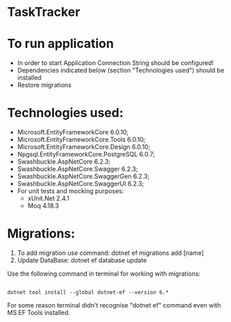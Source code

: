 # TaskTracker

# To run application
- In order to start Application Connection String should be configured!
- Dependencies indicated below (section "Technologies used") should be installed
- Restore migrations

# Technologies used:
- Microsoft.EntityFrameworkCore 6.0.10;
- Microsoft.EntityFrameworkCore.Tools 6.0.10;
- Microsoft.EntityFrameworkCore.Design 6.0.10;
- Npgsql.EntityFrameworkCore.PostgreSQL 6.0.7;
- Swashbuckle.AspNetCore 6.2.3;
- Swashbuckle.AspNetCore.Swagger 6.2.3;
- Swashbuckle.AspNetCore.SwaggerGen 6.2.3;
- Swashbuckle.AspNetCore.SwaggerUI 6.2.3;
- For unit tests and mocking purposes:
	- xUnit.Net 2.4.1
	- Moq 4.18.3

# Migrations:
1. To add migration use command: dotnet ef migrations add [name]
2. Update DataBase: dotnet ef database update

Use the following command in terminal for working with migrations: 

```

dotnet tool install --global dotnet-ef --version 6.*

```

For some reason terminal didn't recognise "dotnet ef" command even with MS EF Tools installed.
